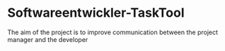 # Softwareentwickler-TaskTool
The aim of the project is to improve communication between the project manager and the developer


